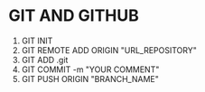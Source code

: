 # GIT AND GITHUB
<ol>
<li>GIT INIT</li>
<li>GIT REMOTE ADD ORIGIN "URL_REPOSITORY"</li>
<li>GIT ADD .git </li>
<li>GIT COMMIT -m "YOUR COMMENT"</li>
<li>GIT PUSH ORIGIN "BRANCH_NAME"</li>
</ol>
